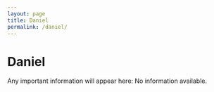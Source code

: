```yaml
---
layout: page
title: Daniel
permalink: /daniel/
---
```

<h1> Daniel </h1>
Any important information will appear here:
No information available.
